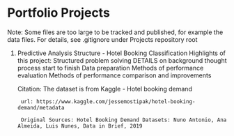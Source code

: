 # Portfolio Projects
Note: Some files are too large to be tracked and published, for example the data files. For details, see .gitignore under Projects repository root

1. Predictive Analysis Structure - Hotel Booking Classification
	Highlights of this project:
		Structured problem solving
		DETAILS on background thought process start to finish
		Data preparation
		Methods of performance evaluation
		Methods of performance comparison and improvements
		
	Citation:
		The dataset is from Kaggle - Hotel booking demand

		url: https://www.kaggle.com/jessemostipak/hotel-booking-demand/metadata

		Original Sources: Hotel Booking Demand Datasets: Nuno Antonio, Ana Almeida, Luis Nunes, Data in Brief, 2019